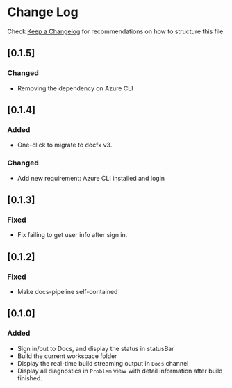 # Change Log

Check [Keep a Changelog](http://keepachangelog.com/) for recommendations on how to structure this file.

## [0.1.5]
### Changed 
- Removing the dependency on Azure CLI

## [0.1.4]
### Added
- One-click to migrate to docfx v3.
### Changed 
- Add new requirement: Azure CLI installed and login

## [0.1.3]
### Fixed
- Fix failing to get user info after sign in.

## [0.1.2]
### Fixed
- Make docs-pipeline self-contained

## [0.1.0]
### Added
- Sign in/out to Docs, and display the status in statusBar
- Build the current workspace folder
- Display the real-time build streaming output in `Docs` channel
- Display all diagnostics in `Problem` view with detail information after build finished.
